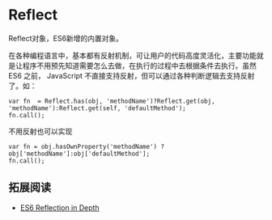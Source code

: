 # Reflect
Reflect对象，ES6新增的内置对象。

在各种编程语言中，基本都有反射机制，可让用户的代码高度灵活化，主要功能就是让程序不用预先知道需要怎么去做，在执行的过程中去根据条件去执行。虽然 ES6 之前， JavaScript 不直接支持反射，但可以通过各种判断逻辑去支持反射了。如：
```
var fn  = Reflect.has(obj, 'methodName')?Reflect.get(obj, 'methodName'):Reflect.get(self, 'defaultMethod');
fn.call();
```

不用反射也可以实现
```
var fn = obj.hasOwnProperty('methodName') ? obj['methodName']:obj['defaultMethod'];
fn.call();
```

## 拓展阅读
* [ES6 Reflection in Depth](https://ponyfoo.com/articles/es6-reflection-in-depth)
